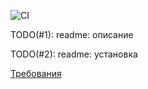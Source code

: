 ![CI](https://github.com/ankokovin/Fullstack-Test/workflows/CI/badge.svg)

TODO(#1): readme: описание

TODO(#2): readme: установка

[Требования](https://github.com/dots-proit/fullstack-test)
